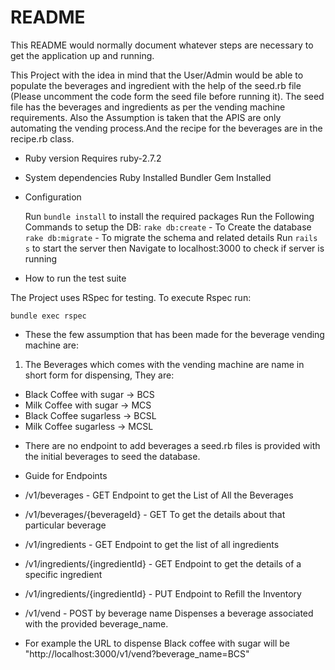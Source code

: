 # README

This README would normally document whatever steps are necessary to get the
application up and running.

This Project with the idea in mind that the User/Admin would be able to populate the beverages and ingredient with the help of the seed.rb file (Please uncomment the code form the seed file before running it). The seed file has the beverages and ingredients as per the vending machine requirements. Also the Assumption is taken that the APIS are only automating the vending process.And the recipe for the beverages are in the recipe.rb class.

- Ruby version
  Requires ruby-2.7.2
- System dependencies
  Ruby Installed
  Bundler Gem Installed

- Configuration

  Run `bundle install` to install the required packages
  Run the Following Commands to setup the DB:
  `rake db:create` - To Create the database
  `rake db:migrate` - To migrate the schema and related details
  Run `rails s` to start the server then Navigate to localhost:3000 to check if server is running

- How to run the test suite

The Project uses RSpec for testing. To execute Rspec run:

`bundle exec rspec`

- These the few assumption that has been made for the beverage vending machine are:
1. The Beverages which comes with the vending machine are name in short form for dispensing, They are:
* Black Coffee with sugar -> BCS
* Milk Coffee with sugar -> MCS
* Black Coffee sugarless -> BCSL
* Milk Coffee sugarless -> MCSL

- There are no endpoint to add beverages a seed.rb files is provided with the initial beverages to seed the database.

- Guide for Endpoints

* /v1/beverages - GET Endpoint to get the List of All the Beverages
* /v1/beverages/{beverageId} - GET To get the details about that particular beverage

* /v1/ingredients - GET Endpoint to get the list of all ingredients
* /v1/ingredients/{ingredientId} - GET Endpoint to get the details of a specific ingredient
* /v1/ingredients/{ingredientId} - PUT Endpoint to Refill the Inventory

* /v1/vend - POST by beverage name Dispenses a beverage associated with the provided beverage_name.
* For example the URL to dispense Black coffee with sugar will be "http://localhost:3000/v1/vend?beverage_name=BCS" 


